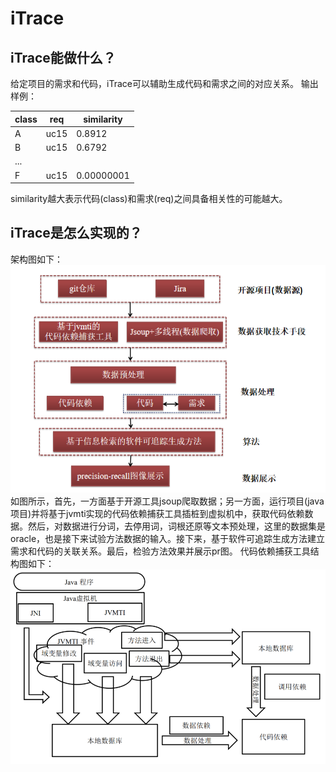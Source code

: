 
# iTrace
## iTrace能做什么？
给定项目的需求和代码，iTrace可以辅助生成代码和需求之间的对应关系。
输出样例：

|class|req|similarity|
|-----|---|----------|
|A|uc15|0.8912|
|B|uc15|0.6792|
|...|
|F|uc15|0.00000001|

similarity越大表示代码(class)和需求(req)之间具备相关性的可能越大。
## iTrace是怎么实现的？
架构图如下：
![image](https://github.com/cainiaofei/iTrace/raw/master/image/iTrace结构图.png?raw=true)
如图所示，首先，一方面基于开源工具jsoup爬取数据；另一方面，运行项目(java项目)并将基于jvmti实现的代码依赖捕获工具插桩到虚拟机中，获取代码依赖数据。然后，对数据进行分词，去停用词，词根还原等文本预处理，这里的数据集是oracle，也是接下来试验方法数据的输入。接下来，基于软件可追踪生成方法建立需求和代码的关联关系。最后，检验方法效果并展示pr图。
代码依赖捕获工具结构图如下：
![](https://github.com/cainiaofei/iTrace/raw/master/image/codeDependency.png)
